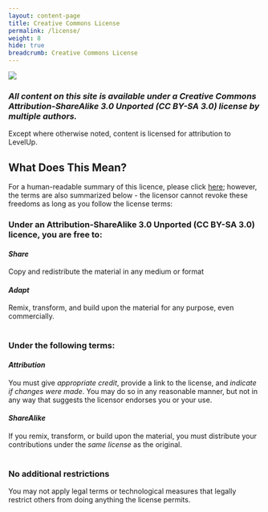 ```yaml
---
layout: content-page
title: Creative Commons License
permalink: /license/
weight: 8
hide: true
breadcrumb: Creative Commons License
---
```

<img src="/level-up/assets/images/CC-BY-NS-SA-3-0.PNG">

### *All content on this site is available under a Creative Commons Attribution-ShareAlike 3.0 Unported (CC BY-SA 3.0) license by multiple authors.*

Except where otherwise noted, content is licensed for attribution to LevelUp.

## What Does This Mean?
For a human-readable summary of this licence, please click [here](https://creativecommons.org/licenses/by-sa/3.0/); however, the terms are also summarized below - the licensor cannot revoke these freedoms as long as you follow the license terms:

### Under an Attribution-ShareAlike 3.0 Unported (CC BY-SA 3.0) licence, you are free to:

#### *Share*
Copy and redistribute the material in any medium or format

#### *Adapt*
Remix, transform, and build upon the material for any purpose, even commercially.
<br><br>

### Under the following terms:

#### *Attribution*
You must give *appropriate credit*, provide a link to the license, and *indicate if changes were made*. You may do so in any reasonable manner, but not in any way that suggests the licensor endorses you or your use. 

#### *ShareAlike*
If you remix, transform, or build upon the material, you must distribute your contributions under the *same license* as the original. 
<br><br>

### No additional restrictions
You may not apply legal terms or technological measures that legally restrict others from doing anything the license permits.
<br><br>







